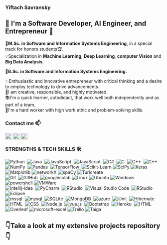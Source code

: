 ### Yiftach Savransky

## 🌟 I'm a Software Developer, AI Engineer, and Entrepreneur 🌟
🏫<b>M.Sc. in Software and Information Systems Engineering</b>, in a special track for honors students🏆.
<br>💡Specialization in <b>Machine Learning</b>, <b>Deep Learning</b>, <b>computer Vision</b> and <b>Big Data Analysis</b>.

🏫<b>B.Sc. in Software and Information Systems Engineering.</b>

✨Enthusiastic and innovative entrepreneur with critical thinking and a desire to employ technology to drive advancements.
<br>🌱I am creative, responsible, and highly motivated.
<br>📚I'm a quick learner, autodidact, that work well both independently and as part of a team.
<br>🦾I'm a hard worker with high work ethic and problem-solving skills.

###  Contact me 📫

 [<img align="left" alt="Yiftach Savransky | LinkedIn" width="22px" src="https://cdn.jsdelivr.net/npm/simple-icons@v3/icons/linkedin.svg" />][linkedin]
 [<img align="left" alt="Yiftach Savransky | Instagram" width="22px" src="https://cdn.jsdelivr.net/npm/simple-icons@v3/icons/gmail.svg" />][email]
 [<img align="left" alt="Yiftach Savransky | Instagram" width="22px" src="https://www.freepnglogos.com/uploads/logo-website-png/logo-website-world-wide-web-svg-png-icon-download-10.png" />][website]
<br />

### STRENGTHS & TECH SKILLS 🛠 &nbsp;
![Python](https://img.shields.io/badge/-Python-05122A?style=flat&logo=python)&nbsp;
![Java](https://img.shields.io/badge/-Java-05122A?style=flat&logo=Java)&nbsp;
![JavaScript](https://img.shields.io/badge/-JavaScript-05122A?style=flat&logo=javascript)&nbsp;
![JavaScript](https://img.shields.io/badge/-JavaFX-05122A?style=flat&logo=JavaFX)&nbsp;
![C#](https://img.shields.io/badge/C%23-05122A?style=flat&logo=c-sharp)&nbsp;
![C](https://img.shields.io/badge/-C-05122A?style=flat&logo=C&logoColor=A8B9CC)&nbsp;
![C++](https://img.shields.io/badge/-C++-05122A?style=flat&logo=C%2B%2B&logoColor=00599C)&nbsp;
![C++](https://img.shields.io/badge/SQL-05122A?style=flat&logo=SQL&logoColor=00599C)&nbsp;
<br />![NumPy](https://img.shields.io/badge/numpy%20-00000F.svg?&style=flat&logo=numpy&logoColor=white)&nbsp;
![Pandas](https://img.shields.io/badge/pandas%20-00000F.svg?&style=flat&logo=pandas&logoColor=white)&nbsp;
![TensorFlow](https://img.shields.io/badge/TensorFlow%20-00000F.svg?&style=flat&logo=TensorFlow)&nbsp;
![Scikit-Learn](https://img.shields.io/badge/Scikit%20Learn%20-00000F.svg?&style=flat&logo=Scikit-Learn&logoColor=white)
![SciPy](https://img.shields.io/badge/SciPy-00000F.svg?&style=flat&logo=SciPy&logoColor=white)
![Keras](https://img.shields.io/badge/Keras-00000F.svg?&style=flat&logo=Keras&logoColor=white)
![Matplotlib](https://img.shields.io/badge/Matplotlib-00000F.svg?&style=flat&logo=Matplotlib&logoColor=white)
![networkX](https://img.shields.io/badge/networkX-00000F.svg?&style=flat&logo=networkX&logoColor=white)
![spaCy](https://img.shields.io/badge/spaCy-00000F.svg?&style=flat&logo=spaCy&logoColor=white)
![Turicreate](https://img.shields.io/badge/Turicreate-00000F.svg?&style=flat&logo=Turicreate&logoColor=white)
<br />![Git](https://img.shields.io/badge/-Git-05122A?style=flat&logo=git)&nbsp;
![GitHub](https://img.shields.io/badge/-GitHub-05122A?style=flat&logo=github)&nbsp;
![googlecolab](https://img.shields.io/badge/-Colab-00000F?&logo=googlecolab)
![Linux](https://img.shields.io/badge/-Linux-000?&logo=Linux&logoColor=FCC624)
![Ubuntu](https://img.shields.io/badge/-Ubuntu-000?&logo=Ubuntu)
![Windows](https://img.shields.io/badge/-Windows-000?&logo=Windows)
![powershell](https://img.shields.io/badge/powershell-00000F?&logo=powershell&logoColor=5391FE)
![VMWare](https://img.shields.io/badge/VMWare-00000F?&logo=VMWare&logoColor=949494)
<br />![intellij-idea](https://img.shields.io/badge/IntelliJ_IDEA-00000F.svg?style=flat&logo=intellij-idea&logoColor=6bbbe3)&nbsp;
![PyCharm](https://img.shields.io/badge/PyCharm-000000.svg?style=flat&logo=PyCharm&logoColor=58db93)&nbsp;
![RStudio](https://img.shields.io/badge/Visual_Studio-00000F?style=flat&logo=visual%20studio&logoColor=007ACC)&nbsp;
![Visual Studio Code](https://img.shields.io/badge/-Visual%20Studio%20Code-05122A?style=flat&logo=visual-studio-code&logoColor=007ACC)&nbsp;
![RStudio](https://img.shields.io/badge/-RStudio-05122A?style=flat&logo=rstudio)&nbsp;
![Eclipse](https://img.shields.io/badge/-Eclipse-05122A?style=flat&logo=eclipse-ide&logoColor=2C2255)
<br />![mssql](https://img.shields.io/badge/Microsoft%20SQL%20Server-00000F?style=flat&logo=microsoft%20sql%20server&logoColor=white)&nbsp;
![mysql](https://img.shields.io/badge/MySQL-00000F?style=flat&logo=mysql)&nbsp;
![SQLite](https://img.shields.io/badge/SQLite-00000F?style=flat&logo=SQLite)&nbsp;
![MongoDB](https://img.shields.io/badge/MongoDB-00000F?style=flat&logo=MongoDB)&nbsp;
![azure](https://img.shields.io/badge/Microsoft_Azure-00000F?style=flat&logo=microsoft-azure)&nbsp;
![jUnit](https://img.shields.io/badge/jUnit%20-00000F.svg?&style=flat&logo=Java&logoColor=white)&nbsp;
![Hibernate](https://img.shields.io/badge/Hibernate-00000F?style=flat&logo=Hibernate)&nbsp;
<br />![HTML](https://img.shields.io/badge/-HTML-05122A?style=flat&logo=HTML5)&nbsp;
![CSS](https://img.shields.io/badge/-CSS-05122A?style=flat&logo=CSS3&logoColor=1572B6)&nbsp;
![Node.js](https://img.shields.io/badge/-Node.js-05122A?style=flat&logo=node.js)&nbsp;
![vue.js](https://img.shields.io/badge/Vue.js-00000F?style=flat&logo=vue.js&logoColor=4FC08D)&nbsp;
![Bootstrap](https://img.shields.io/badge/-Bootstrap-05122A?style=flat&logo=bootstrap&logoColor=563D7C)&nbsp;
![Heroku](https://img.shields.io/badge/Heroku-00000F?style=flat&logo=Heroku&logoColor=white)&nbsp;
![HTML](https://img.shields.io/badge/-Swagger-00000F?style=flat&logo=swagger)&nbsp;
<br />![Overleaf](https://img.shields.io/badge/Overleaf-00000F?&logo=Overleaf&logoColor=47A141)
![microsoft-excel](https://img.shields.io/badge/Excel-00000F?&logo=microsoft-excel&logoColor=217346)
![Trello](https://img.shields.io/badge/Trello-00000F?&logo=Trello)
![Taiga](https://img.shields.io/badge/Taiga-00000F?&logo=Taiga)

## 👇Take a look at my extensive projects repository👇

[website]: https://yiftachsa.wixsite.com/yiftach-savransky
[email]: mailto:yiftachsa@outlook.com
[linkedin]: https://www.linkedin.com/in/yiftach-savransky/
